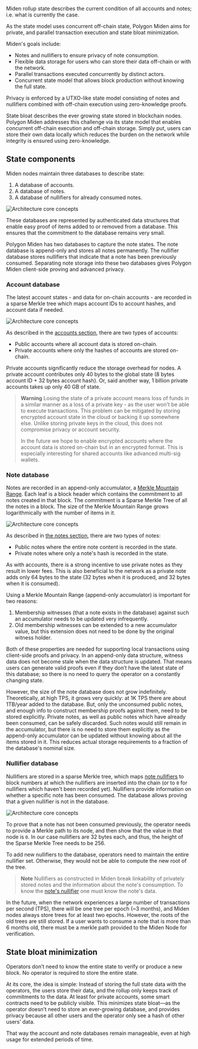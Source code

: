 Miden rollup state describes the current condition of all accounts and notes; i.e. what is currently the case.

As the state model uses concurrent off-chain state, Polygon Miden aims for private, and parallel transaction execution and state bloat minimization.

Miden's goals include:

* Notes and nullifiers to ensure privacy of note consumption.
* Flexible data storage for users who can store their data off-chain or with the network.
* Parallel transactions executed concurrently by distinct actors.
* Concurrent state model that allows block production without knowing the full state.

Privacy is enforced by a UTXO-like state model consisting of notes and nullifiers combined with off-chain execution using zero-knowledge proofs.

State bloat describes the ever growing state stored in blockchain nodes. Polygon Miden addresses this challenge via its state model that enables concurrent off-chain execution and off-chain storage. Simply put, users can store their own data locally which reduces the burden on the network while integrity is ensured using zero-knowledge.

## State components

Miden nodes maintain three databases to describe state:

1. A database of accounts.
2. A database of notes.
3. A database of nullifiers for already consumed notes.

![Architecture core concepts](../img/architecture/state/state.png)

These databases are represented by authenticated data structures that enable easy proof of items added to or removed from a database. This ensures that the commitment to the database remains very small.

Polygon Miden has two databases to capture the note states. The note database is append-only and stores all notes permanently. The nullifier database stores nullifiers that indicate that a note has been previously consumed. Separating note storage into these two databases gives Polygon Miden client-side proving and advanced privacy.

### Account database

The latest account states - and data for on-chain accounts - are recorded in a sparse Merkle tree which maps account IDs to account hashes, and account data if needed.

![Architecture core concepts](../img/architecture/state/account-db.png)

As described in the [accounts section](accounts.md), there are two types of accounts:

* Public accounts where all account data is stored on-chain.
* Private accounts where only the hashes of accounts are stored on-chain.

Private accounts significantly reduce the storage overhead for nodes. A private account contributes only $40$ bytes to the global state ($8$ bytes account ID + $32$ bytes account hash). Or, said another way, 1 billion private accounts takes up only $40$ GB of state.

> **Warning**
>  Losing the state of a private account means loss of funds in a similar manner as a loss of a private key - as the user won't be able to execute transactions. This problem can be mitigated by storing encrypted account state in the cloud or backing it up somewhere else. Unlike storing private keys in the cloud, this does not compromise privacy or account security.
>
>  In the future we hope to enable encrypted accounts where the account data is stored on-chain but in an encrypted format. This is especially interesting for shared accounts like advanced multi-sig wallets.

### Note database

Notes are recorded in an append-only accumulator, a [Merkle Mountain Range](https://github.com/opentimestamps/opentimestamps-server/blob/master/doc/merkle-mountain-range.md). Each leaf is a block header which contains the commitment to all notes created in that block. The commitment is a Sparse Merkle Tree of all the notes in a block. The size of the Merkle Mountain Range grows logarithmically with the number of items in it.

![Architecture core concepts](../img/architecture/state/note-db.png)

As described in [the notes section](notes.md), there are two types of notes:

* Public notes where the entire note content is recorded in the state.
* Private notes where only a note's hash is recorded in the state.

As with accounts, there is a strong incentive to use private notes as they result in lower fees. This is also beneficial to the network as a private note adds only $64$ bytes to the state ($32$ bytes when it is produced, and $32$ bytes when it is consumed).

Using a Merkle Mountain Range (append-only accumulator) is important for two reasons:

1. Membership witnesses (that a note exists in the database) against such an accumulator needs to be updated very infrequently.
2. Old membership witnesses can be extended to a new accumulator value, but this extension does not need to be done by the original witness holder.

Both of these properties are needed for supporting local transactions using client-side proofs and privacy. In an append-only data structure, witness data does not become stale when the data structure is updated. That means users can generate valid proofs even if they don’t have the latest state of this database; so there is no need to query the operator on a constantly changing state.

However, the size of the note database does not grow indefinitely. Theoretically, at high TPS, it grows very quickly: at $1$K TPS there are about $1$TB/year added to the database. But, only the unconsumed public notes, and enough info to construct membership proofs against them, need to be stored explicitly. Private notes, as well as public notes which have already been consumed, can be safely discarded. Such notes would still remain in the accumulator, but there is no need to store them explicitly as the append-only accumulator can be updated without knowing about all the items stored in it. This reduces actual storage requirements to a fraction of the database's nominal size.

### Nullifier database

Nullifiers are stored in a sparse Merkle tree, which maps [note nullifiers](notes.md#note-nullifier-to-ensure-private-consumption) to block numbers at which the nullifiers are inserted into the chain (or to `0` for nullifiers which haven't been recorded yet). Nullifiers provide information on whether a specific note has been consumed. The database allows proving that a given nullifier is not in the database.

![Architecture core concepts](../img/architecture/state/nullifier-db.png)

To prove that a note has not been consumed previously, the operator needs to provide a Merkle path to its node, and then show that the value in that node is `0`. In our case nullifiers are $32$ bytes each, and thus, the height of the Sparse Merkle Tree needs to be $256$.

To add new nullifiers to the database, operators need to maintain the entire nullifier set. Otherwise, they would not be able to compute the new root of the tree.

> **Note**
> Nullifiers as constructed in Miden break linkability of privately stored notes and the information about the note's consumption. To know the [note's nullifier](notes.md#note-nullifier-to-ensure-private-consumption) one must know the note's data.

In the future, when the network experiences a large number of transactions per second (TPS), there will be one tree per epoch (~3 months), and Miden nodes always store trees for at least two epochs. However, the roots of the old trees are still stored. If a user wants to consume a note that is more than $6$ months old, there must be a merkle path provided to the Miden Node for verification.

## State bloat minimization

Operators don’t need to know the entire state to verify or produce a new block. No operator is required to store the entire state.

At its core, the idea is simple: Instead of storing the full state data with the operators, the users store their data, and the rollup only keeps track of commitments to the data. At least for private accounts, some smart contracts need to be publicly visible. This minimizes state bloat—as the operator doesn’t need to store an ever-growing database, and provides privacy because all other users and the operator only see a hash of other users’ data.

That way the account and note databases remain manageable, even at high usage for extended periods of time.
